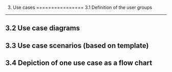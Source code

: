 3. Use cases
================
3.1 Definition of the user groups
--------------------------

3.2 Use case diagrams
-------------------------

3.3 Use case scenarios (based on template)
---------------------------

3.4 Depiction of one use case as a flow chart
-----------------------
